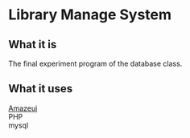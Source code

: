 # Library Manage System
## What it is
The final experiment program of the database class.
## What it uses
<a href="http://amazeui.org/">Amazeui</a>
</br>
PHP
</br>
mysql
